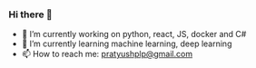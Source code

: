 ### Hi there 👋
- 🔭 I’m currently working on python, react, JS, docker and C#
- 🌱 I’m currently learning machine learning, deep learning
- 📫 How to reach me: pratyushplp@gmail.com

<!---  <p>&nbsp;<img align="center" src="https://github-readme-stats.vercel.app/api?username=pratyushplp&show_icons=true&theme=onedark&locale=en" alt="pratyushplp" /></p> --->
<!--
**pratyushplp/pratyushplp** is a ✨ _special_ ✨ repository because its `README.md` (this file) appears on your GitHub profile.

Here are some ideas to get you started:

- 🔭 I’m currently working on python, react, JS, docker and C#
- 🌱 I’m currently learning about machine learning, deep learning
- 📫 How to reach me: pratyushplp@gmail.com
-->
